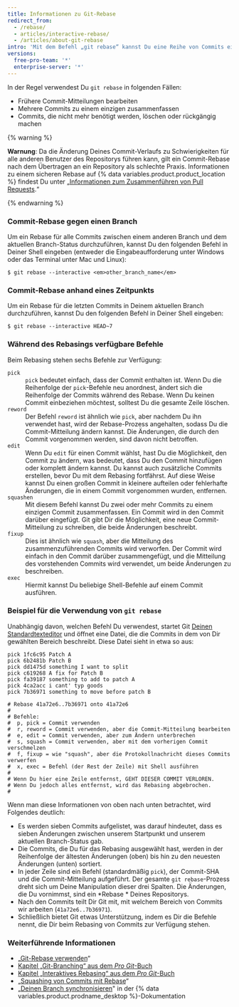 ```yaml
---
title: Informationen zu Git-Rebase
redirect_from:
  - /rebase/
  - articles/interactive-rebase/
  - /articles/about-git-rebase
intro: 'Mit dem Befehl „git rebase“ kannst Du eine Reihe von Commits einfach ändern und den Verlauf Deines Repositorys anpassen. Du kannst Commits neu anordnen, bearbeiten oder miteinander squashen.'
versions:
  free-pro-team: '*'
  enterprise-server: '*'
---
```




In der Regel verwendest Du `git rebase` in folgenden Fällen:

* Frühere Commit-Mitteilungen bearbeiten
* Mehrere Commits zu einem einzigen zusammenfassen
* Commits, die nicht mehr benötigt werden, löschen oder rückgängig machen

{% warning %}

**Warnung**: Da die Änderung Deines Commit-Verlaufs zu Schwierigkeiten für alle anderen Benutzer des Repositorys führen kann, gilt ein Commit-Rebase nach dem Übertragen an ein Repository als schlechte Praxis. Informationen zu einem sicheren Rebase auf {% data variables.product.product_location %} findest Du unter „[Informationen zum Zusammenführen von Pull Requests](/articles/about-pull-request-merges).“

{% endwarning %}

### Commit-Rebase gegen einen Branch

Um ein Rebase für alle Commits zwischen einem anderen Branch und dem aktuellen Branch-Status durchzuführen, kannst Du den folgenden Befehl in Deiner Shell eingeben (entweder die Eingabeaufforderung unter Windows oder das Terminal unter Mac und Linux):

```shell
$ git rebase --interactive <em>other_branch_name</em>
```

### Commit-Rebase anhand eines Zeitpunkts

Um ein Rebase für die letzten Commits in Deinem aktuellen Branch durchzuführen, kannst Du den folgenden Befehl in Deiner Shell eingeben:

```shell
$ git rebase --interactive HEAD~7
```

### Während des Rebasings verfügbare Befehle

Beim Rebasing stehen sechs Befehle zur Verfügung:

<dl>
<dt><code>pick</code></dt>
<dd><code>pick</code> bedeutet einfach, dass der Commit enthalten ist. Wenn Du die Reihenfolge der <code>pick</code>-Befehle neu anordnest, ändert sich die Reihenfolge der Commits während des Rebase. Wenn Du keinen Commit einbeziehen möchtest, solltest Du die gesamte Zeile löschen. </dd>

<dt><code>reword</code></dt>
<dd>Der Befehl <code>reword</code> ist ähnlich wie <code>pick</code>, aber nachdem Du ihn verwendet hast, wird der Rebase-Prozess angehalten, sodass Du die Commit-Mitteilung ändern kannst. Die Änderungen, die durch den Commit vorgenommen werden, sind davon nicht betroffen. </dd>

<dt><code>edit</code></dt>
<dd>Wenn Du <code>edit</code> für einen Commit wählst, hast Du die Möglichkeit, den Commit zu ändern, was bedeutet, dass Du den Commit hinzufügen oder komplett ändern kannst. Du kannst auch zusätzliche Commits erstellen, bevor Du mit dem Rebasing fortfährst. Auf diese Weise kannst Du einen großen Commit in kleinere aufteilen oder fehlerhafte Änderungen, die in einem Commit vorgenommen wurden, entfernen. </dd>

<dt><code>squashen</code></dt>
<dd>Mit diesem Befehl kannst Du zwei oder mehr Commits zu einem einzigen Commit zusammenfassen. Ein Commit wird in den Commit darüber eingefügt. Git gibt Dir die Möglichkeit, eine neue Commit-Mitteilung zu schreiben, die beide Änderungen beschreibt.</dd>

<dt><code>fixup</code></dt>
<dd>Dies ist ähnlich wie <code>squash</code>, aber die Mitteilung des zusammenzuführenden Commits wird verworfen. Der Commit wird einfach in den Commit darüber zusammengefügt, und die Mitteilung des vorstehenden Commits wird verwendet, um beide Änderungen zu beschreiben.</dd>

<dt><code>exec</code></dt>
<dd>Hiermit kannst Du beliebige Shell-Befehle auf einem Commit ausführen.</dd>
</dl>

### Beispiel für die Verwendung von `git rebase`

Unabhängig davon, welchen Befehl Du verwendest, startet Git [Deinen Standardtexteditor](/articles/associating-text-editors-with-git) und öffnet eine Datei, die die Commits in dem von Dir gewählten Bereich beschreibt. Diese Datei sieht in etwa so aus:

```
pick 1fc6c95 Patch A
pick 6b2481b Patch B
pick dd1475d something I want to split
pick c619268 A fix for Patch B
pick fa39187 something to add to patch A
pick 4ca2acc i cant' typ goods
pick 7b36971 something to move before patch B

# Rebase 41a72e6..7b36971 onto 41a72e6
#
# Befehle:
#  p, pick = Commit verwenden
#  r, reword = Commit verwenden, aber die Commit-Mitteilung bearbeiten
#  e, edit = Commit verwenden, aber zum Ändern unterbrechen
#  s, squash = Commit verwenden, aber mit dem vorherigen Commit verschmelzen
#  f, fixup = wie "squash", aber die Protokollnachricht dieses Commits verwerfen
#  x, exec = Befehl (der Rest der Zeile) mit Shell ausführen
#
# Wenn Du hier eine Zeile entfernst, GEHT DIESER COMMIT VERLOREN.
# Wenn Du jedoch alles entfernst, wird das Rebasing abgebrochen.
#
```

Wenn man diese Informationen von oben nach unten betrachtet, wird Folgendes deutlich:

- Es werden sieben Commits aufgelistet, was darauf hindeutet, dass es sieben Änderungen zwischen unserem Startpunkt und unserem aktuellen Branch-Status gab.
- Die Commits, die Du für das Rebasing ausgewählt hast, werden in der Reihenfolge der ältesten Änderungen (oben) bis hin zu den neuesten Änderungen (unten) sortiert.
- In jeder Zeile sind ein Befehl (standardmäßig `pick`), der Commit-SHA und die Commit-Mitteilung aufgeführt. Der gesamte `git rebase`-Prozess dreht sich um Deine Manipulation dieser drei Spalten. Die Änderungen, die Du vornimmst, sind ein *Rebase * Deines Repositorys.
- Nach den Commits teilt Dir Git mit, mit welchem Bereich von Commits wir arbeiten (`41a72e6..7b36971`).
- Schließlich bietet Git etwas Unterstützung, indem es Dir die Befehle nennt, die Dir beim Rebasing von Commits zur Verfügung stehen.

### Weiterführende Informationen

- „[Git-Rebase verwenden](/articles/using-git-rebase)“
- [Kapitel „Git-Branching“ aus dem _Pro Git_-Buch](https://git-scm.com/book/en/Git-Branching-Rebasing)
- [Kapitel „Interaktives Rebasing“ aus dem _Pro Git_-Buch](https://git-scm.com/book/en/Git-Tools-Rewriting-History#_changing_multiple)
- „[Squashing von Commits mit Rebase](http://gitready.com/advanced/2009/02/10/squashing-commits-with-rebase.html)“
- „[Deinen Branch synchronisieren](/desktop/contributing-to-projects/syncing-your-branch)" in der {% data variables.product.prodname_desktop %}-Dokumentation
